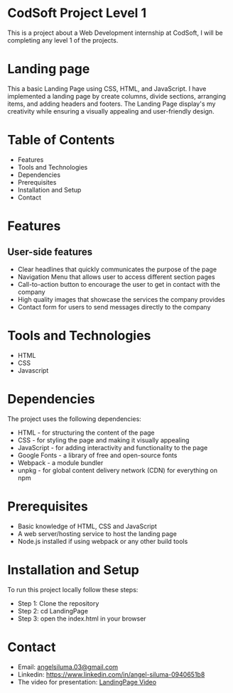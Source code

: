 # CodSoft Project Level 1 
This is a project about a Web Development internship at CodSoft, I will be completing any level 1 of the projects.

# Landing page
This a basic Landing Page using CSS, HTML, and JavaScript. I have implemented a landing page by create columns, divide
sections, arranging items, and adding headers and footers. The Landing Page display's my creativity while ensuring a visually appealing and user-friendly design.

# Table of Contents
- Features
- Tools and Technologies
- Dependencies
- Prerequisites
- Installation and Setup
- Contact

# Features
## User-side features
- Clear headlines that quickly communicates the purpose of the page
- Navigation Menu that allows user to access different section pages
- Call-to-action button to encourage the user to get in contact with the company
- High quality images that showcase the services the company provides
- Contact form for users to send messages directly to the company

# Tools and Technologies
- HTML 
- CSS
- Javascript

# Dependencies
The project uses the following dependencies:
- HTML - for structuring the content of the page
- CSS - for styling the page and making it visually appealing
- JavaScript - for adding interactivity and functionality to the page
- Google Fonts - a library of free and open-source fonts
- Webpack - a module bundler
- unpkg - for global content delivery network (CDN) for everything on npm

# Prerequisites
- Basic knowledge of HTML, CSS and JavaScript
- A web server/hosting service to host the landing page
- Node.js installed if using webpack or any other build tools

# Installation and Setup
To run this project locally follow these steps:

* Step 1: Clone the repository
* Step 2: cd LandingPage
* Step 3: open the index.html in your browser

# Contact
- Email: angelsiluma.03@gmail.com
- Linkedin: https://www.linkedin.com/in/angel-siluma-0940651b8
- The video for presentation:  [LandingPage Video](https://youtu.be/fOQdkpJAkBo)